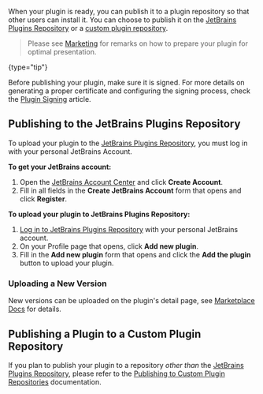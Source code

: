 [//]: # (title: Publishing a Plugin)

<!-- Copyright 2000-2021 JetBrains s.r.o. and other contributors. Use of this source code is governed by the Apache 2.0 license that can be found in the LICENSE file. -->

When your plugin is ready, you can publish it to a plugin repository so that other users can install it.
You can choose to publish it on the [JetBrains Plugins Repository](https://plugins.jetbrains.com) or a [custom plugin repository](update_plugins_format.md).

 > Please see [Marketing](marketing.md) for remarks on how to prepare your plugin for optimal presentation.
 >
 {type="tip"}

Before publishing your plugin, make sure it is signed.
For more details on generating a proper certificate and configuring the signing process, check the [Plugin Signing](plugin_signing.md) article.

## Publishing to the JetBrains Plugins Repository
To upload your plugin to the [JetBrains Plugins Repository](https://plugins.jetbrains.com),  you must log in with your personal JetBrains Account.

**To get your JetBrains account:**

1. Open the [JetBrains Account Center](https://account.jetbrains.com) and click **Create Account**.
2. Fill in all fields in the **Create JetBrains Account** form that opens and click **Register**.

**To upload your plugin to JetBrains Plugins Repository:**

1. [Log in to JetBrains Plugins Repository](https://plugins.jetbrains.com/author/me) with your personal JetBrains account.
2. On your Profile page that opens, click **Add new plugin**.
3. Fill in the **Add new plugin** form that opens and click the **Add the plugin** button to upload your plugin.
  
### Uploading a New Version

New versions can be uploaded on the plugin's detail page, see [Marketplace Docs](https://plugins.jetbrains.com/docs/marketplace/custom-release-channels.html) for details.

## Publishing a Plugin to a Custom Plugin Repository
If you plan to publish your plugin to a repository _other than_ the [JetBrains Plugins Repository](https://plugins.jetbrains.com), please refer to the [Publishing to Custom Plugin Repositories](update_plugins_format.md) documentation.
